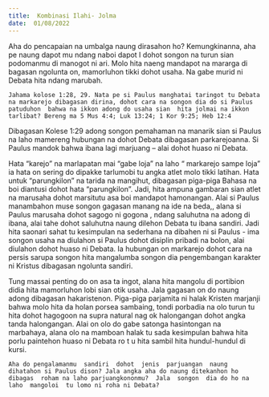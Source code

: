 ```yaml
---
title:  Kombinasi Ilahi- Jolma
date:  01/08/2022
---
```


Aha do  pencapaian  na umbalga naung  dirasahon  ho? Kemungkinanna, aha pe naung  dapot mu   ndang  naboi  dapot  I  dohot songon na turun sian  podomanmu  di manogot ni ari. Molo  hita  naeng  mandapot  na mararga di bagasan  ngolunta on, mamorluhon tikki dohot usaha. Na gabe  murid  ni Debata  hita ndang  marubah.

`Jahama kolose 1:28, 29. Nata pe si Paulus manghatai taringot tu Debata na markarejo dibagasan dirina, dohot cara na songon dia do si Paulus  patuduhon  bahwa na ikkon adong do usaha sian  hita jolmai na ikkon tarlibat? Bereng ma 5 Mus 4:4; Luk 13:24; 1 Kor 9:25; Heb 12:4`

Dibagasan  Kolese 1:29 adong  songon  pemahaman  na manarik sian si Paulus na laho mamereng  hubungan na  dohot  Debata dibagasan  parkarejoanna.  Si Paulus  mandok  bahwa ibana  lagi  marjuang – alai  dohot  huaso ni  Debata.

Hata “karejo” na marlapatan mai  “gabe loja” na laho “ markarejo sampe loja” ia hata on sering do dipakke  tarlumobi  tu angka atlet  molo  tikki  latihan. Hata untuk “parungkilon” na tarida na mangihut, dibagasan  piga-piga Bahasa  na boi diantusi dohot hata “parungkilon”. Jadi, hita ampuna gambaran  sian atlet na marusaha dohot  marsitutu  asa boi  mandapot hamonangan.  Alai si Paulus  manambahon  muse  songon  gagasan  manang  na ide na beda,, alana  si Paulus  marusaha  dohot  sagogo ni gogona , ndang  saluhutna na adong di  ibana, alai tahe dohot saluhutna naung dilehon  Debata tu ibana sandiri. Jadi hita saonari sahat tu kesimpulan  na sederhana na dibahen  ni si Paulus - ima songon usaha na diulahon si Paulus dohot disiplin pribadi  na bolon, alai diulahon  dohot  huaso ni Debata. Ia hubungan on markarejo dohot cara na persis sarupa songon hita mangalumba songon dia pengembangan karakter  ni  Kristus  dibagasan  ngolunta  sandiri.

Tung massai penting do on asa ta ingot, alana hita mangolu di portibion didia hita mamorluhon  lobi  sian otik usaha.  Jala gagasan  on do naung  adong  dibagasan  hakaristenon. Piga-piga  parjamita  ni  halak  Kristen  marjanji  bahwa  molo  hita da holan  porsea  sambaing, tondi  porbadia na olo turun tu hita dohot  hagogoon  na supra natural  nag ok  halongangan dohot angka  tanda  halongangan.  Alai on olo do gabe satonga  hasintongan  na marbahaya, alana  olo  na  mamboan  halak  tu sada  kesimpulan  bahwa hita porlu paintehon huaso ni Debata ro t u  hita  sambil  hita  hundul-hundul di kursi.

`Aha do pengalamanmu  sandiri  dohot  jenis  parjuangan  naung dihatahon si Paulus dison? Jala angka aha do naung ditekanhon ho dibagas  roham na laho parjuangkononmu?  Jala  songon  dia do ho na laho  mangoloi  tu lomo ni roha ni Debata?`